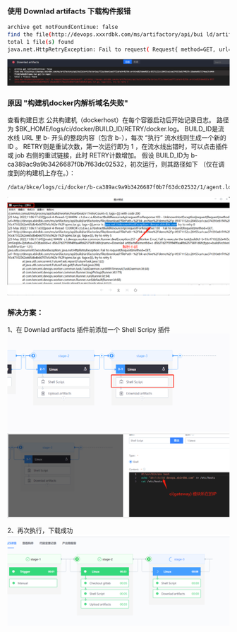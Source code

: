 ### 使用 Downlad artifacts 下载构件报错

```bash
archive get notFoundContinue: false
find the file(http://devops.xxxrdbk.com/ms/artifactory/api/bui ld/artifactories/file/down1oad2filePath=%2Fbk- archive%2FdemoX2Fp- 0311522845ca1caa374393e81f4%2Fb-18aabeb817174aa19cd4bb751067e8bdX2Fopms.tar.gz) in repo!
total 1 file(s) found
java.net.HttpRetryException: Fail to request( Request{ method=GET, url=http://devops.xbirdbk.com/ms/artifactory/api//build/artifactories/file/download?filePath=%2Fbk-archive%2Fdemo%2Fp-09371152cc20455ca1caa374393e81f4%2Fb- 18aabeb017174aa19cd4bb751067e8bd%2Fopms.tar.gz, tags={}}), try to retry 5 

```
![ci01](./media/ci01.png)

### 原因 "构建机docker内解析域名失败"

查看构建日志
公共构建机（dockerhost）在每个容器启动后开始记录日志。 路径为 $BK_HOME/logs/ci/docker/BUILD_ID/RETRY/docker.log。 BUILD_ID是流水线 URL 里 b- 开头的整段内容（包含 b-），每次 “执行” 流水线则生成一个新的 ID 。 RETRY则是重试次数，第一次运行即为 1 ，在流水线出错时，可以点击插件或 job 右侧的重试链接，此时 RETRY计数增加。 假设 BUILD_ID为 b-ca389ac9a9b3426687f0b7f63dc02532，初次运行，则其路径如下 （仅在调度到的构建机上存在。）：
```bash
/data/bkce/logs/ci/docker/b-ca389ac9a9b3426687f0b7f63dc02532/1/agent.log
```
![ci01](./media/ci02.png)



### 解决方案：

1、在 Downlad artifacts 插件前添加一个 Shell Scripy 插件
![ci01](./media/ci03.png)
![ci01](./media/ci04.png)


2、再次执行，下载成功
![ci01](./media/ci05.png)

